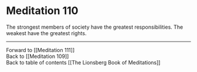 # Meditation 110

The strongest members of society have the greatest responsibilities. The weakest have the greatest rights. 

___

Forward to [[Meditation 111]]  
Back to [[Meditation 109]]  
Back to table of contents [[The Lionsberg Book of Meditations]]  